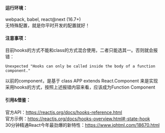 #### 运行环境：<br>
webpack, babel, react@next (16.7+)<br>
无特殊配置，就是你平时开发的配置就好！


#### 注意事项：<br>
目前hooks的方式不能和class的方式混合使用，二者只能选其一。否则就会报错：<br>

    Unexpected "Hooks can only be called inside the body of a function component."
    
以前的component，是基于 class APP extends React.Component 来是实现<br>
采用hooks的方式，按照上述报错内容来看，应该成为Function Component<br>

#### 引用&借鉴：<br>
官方API：https://reactjs.org/docs/hooks-reference.html<br>
官方示例：https://reactjs.org/docs/hooks-overview.html#-state-hook<br>
30分钟精通React今年最劲爆的新特性：https://www.jqhtml.com/18670.html
